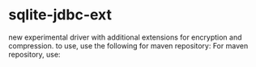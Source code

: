 # sqlite-jdbc-ext

new experimental driver with additional extensions for encryption and compression.
to use, use the following for maven repository:
For maven repository, use:

